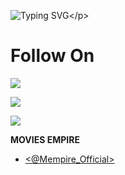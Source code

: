 ![Typing SVG](https://readme-typing-svg.herokuapp.com/?lines=𝗛𝗘𝗬+𝗛𝗢𝗠𝗜𝗘!;𝗜'𝗠+𝗔𝗧𝗛𝗨𝗟!;𝗧𝗛𝗔𝗡𝗞𝗦+𝗧𝗢+𝗩𝗜𝗦𝗜𝗧+𝗠𝗬+𝗚𝗜𝗧𝗛𝗨𝗕+𝗔𝗖𝗖𝗢𝗨𝗡𝗧!;𝗙𝗢𝗟𝗟𝗢𝗪+𝗢𝗡+𝗠𝗬+𝗜𝗡𝗦𝗧𝗚𝗥𝗔𝗠!)</p>

# Follow On



<p align="left">

<a href="https://youtube.com/channel/UCvcYWVbvK85_taVr8cqBwYg"><img src="https://img.shields.io/badge/YouTube-FF0000.svg?style=for-the-badge&logo=YouTube&logoColor=white"></a>

</p>

<p align="left">

<a href="https://t.me/athulx80"><img src="https://img.shields.io/badge/Telegram-2CA5E0?style=for-the-badge&logo=telegram&logoColor=white"></a>

</p>

<p align="left">

<a href="https://instagram.com/_athul.x"><img src="https://img.shields.io/badge/Instagram-E4405F?style=for-the-badge&logo=instagram&logoColor=white"></a>

</p>





<b>MOVIES EMPIRE</b>
- <a href="https://t.me/+L8SWfrF_7m04ODZl"><@Mempire_Official></a>
